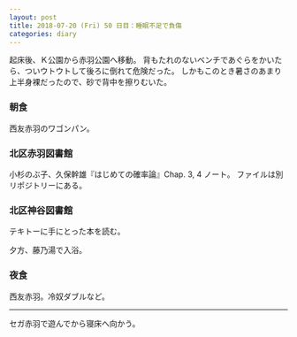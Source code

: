 ```yaml
---
layout: post
title: 2018-07-20 (Fri) 50 日目：睡眠不足で負傷
categories: diary
---
```


起床後、Ｋ公園から赤羽公園へ移動。
背もたれのないベンチであぐらをかいたら、ついウトウトして後ろに倒れて危険だった。
しかもこのとき暑さのあまり上半身裸だったので、砂で背中を擦りむいた。

### 朝食

西友赤羽のワゴンパン。

### 北区赤羽図書館

小杉のぶ子、久保幹雄『はじめての確率論』Chap. 3, 4 ノート。
ファイルは別リポジトリーにある。

### 北区神谷図書館

テキトーに手にとった本を読む。

夕方、藤乃湯で入浴。

### 夜食

西友赤羽。冷奴ダブルなど。

---

セガ赤羽で遊んでから寝床へ向かう。
